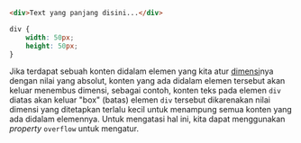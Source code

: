 ```html
<div>Text yang panjang disini...</div>
```

```css
div {
	width: 50px;
	height: 50px;
}
```

Jika terdapat sebuah konten didalam elemen yang kita atur [dimensi](Dimension)nya dengan nilai yang absolut, konten yang ada didalam elemen tersebut akan keluar menembus dimensi, sebagai contoh, konten teks pada elemen `div` diatas akan keluar "box" (batas) elemen `div` tersebut dikarenakan nilai dimensi yang ditetapkan terlalu kecil untuk menampung semua konten yang ada didalam elemennya. Untuk mengatasi hal ini, kita dapat menggunakan *property* `overflow` untuk mengatur.

